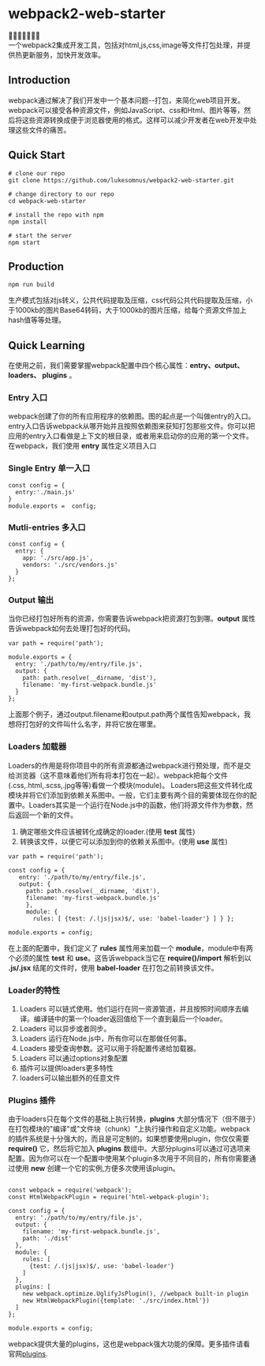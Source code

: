 # webpack2-web-starter
🎉🎉🎉🎉🎉🎉🎉   
一个webpack2集成开发工具，包括对html,js,css,image等文件打包处理，并提供热更新服务，加快开发效率。

## Introduction
webpack通过解决了我们开发中一个基本问题--打包，来简化web项目开发。webpack可以接受各种资源文件，例如JavaScript、css和Html、图片等等，然后将这些资源转换成便于浏览器使用的格式。这样可以减少开发者在web开发中处理这些文件的痛苦。

## Quick Start
```
# clone our repo
git clone https://github.com/lukesomnus/webpack2-web-starter.git

# change directory to our repo
cd webpack-web-starter

# install the repo with npm
npm install

# start the server
npm start
```
## Production
```
npm run build
```
生产模式包括对js转义，公共代码提取及压缩，css代码公共代码提取及压缩，小于1000kb的图片Base64转码，大于1000kb的图片压缩，给每个资源文件加上hash值等等处理。
## Quick Learning
在使用之前，我们需要掌握webpack配置中四个核心属性：**entry、output、loaders、 plugins** 。
### Entry 入口
webpack创建了你的所有应用程序的依赖图。图的起点是一个叫做entry的入口。entry入口告诉webpack从哪开始并且按照依赖图来获知打包那些文件。你可以把应用的entry入口看做是上下文的根目录，或者用来启动你的应用的第一个文件。 在webpack，我们使用 **entry** 属性定义项目入口

### Single Entry 单一入口

```
const config = {
  entry:'./main.js'
}
module.exports =  config;
```

### Mutli-entries 多入口

```
const config = {
  entry: {
    app: './src/app.js',
    vendors: './src/vendors.js'
  }
};
```

### Output 输出

当你已经打包好所有的资源，你需要告诉webpack把资源打包到哪。**output** 属性告诉webpack如何去处理打包好的代码。

```
var path = require('path');

module.exports = {
  entry: './path/to/my/entry/file.js',
  output: {
    path: path.resolve(__dirname, 'dist'),
    filename: 'my-first-webpack.bundle.js'
  }
};
```

上面那个例子，通过output.filename和output.path两个属性告知webpack，我想将打包好的文件叫什么名字，并将它放在哪里。

### Loaders 加载器

Loaders的作用是将你项目中的所有资源都通过webpack进行预处理，而不是交给浏览器（这不意味着他们所有将本打包在一起）。webpack把每个文件(.css,.html,.scss,.jpg等等)看做一个模块(module)。 Loaders把这些文件转化成模块并将它们添加到依赖关系图中。一般，它们主要有两个目的需要体现在你的配置中。Loaders其实是一个运行在Node.js中的函数，他们将源文件作为参数，然后返回一个新的文件。

1. 确定哪些文件应该被转化成确定的loader.(使用 **test** 属性)
2. 转换该文件，以便它可以添加到你的依赖关系图中。(使用 **use** 属性)

```
var path = require('path');

const config = {
   entry: './path/to/my/entry/file.js',
   output: {
     path: path.resolve(__dirname, 'dist'),
     filename: 'my-first-webpack.bundle.js'
     },
     module: {
       rules: [ {test: /.(js|jsx)$/, use: 'babel-loader'} ] } };

module.exports = config;
```

在上面的配置中，我们定义了 **rules** 属性用来加载一个 **module**，module中有两个必须的属性 **test** 和 **use**。这告诉webpack当它在 **require()/import** 解析到以 **.js/.jsx** 结尾的文件时，使用 **babel-loader** 在打包之前转换该文件。

### Loader的特性

1. Loaders 可以链式使用。他们运行在同一资源管道，并且按照时间顺序去编译。编译链中的第一个loader返回值给下一个直到最后一个loader。
2. Loaders 可以异步或者同步。
3. Loaders 运行在Node.js中，所有你可以在那做任何事。
4. Loaders 接受查询参数。这可以用于将配置传递给加载器。
5. Loaders 可以通过options对象配置
6. 插件可以提供loaders更多特性
7. loaders可以输出额外的任意文件

### Plugins 插件

由于loaders只在每个文件的基础上执行转换，**plugins** 大部分情况下（但不限于）在打包模块的"编译"或"文件块（chunk）"上执行操作和自定义功能。webpack的插件系统是十分强大的，而且是可定制的。如果想要使用plugin，你仅仅需要 **require()** 它，然后将它加入 **plugins** 数组中。大部分plugins可以通过可选项来配置。因为你可以在一个配置中使用某个plugin多次用于不同目的，所有你需要通过使用 **new** 创建一个它的实例,方便多次使用该plugin。

```

const webpack = require('webpack'); 
const HtmlWebpackPlugin = require('html-webpack-plugin');

const config = {
  entry: './path/to/my/entry/file.js',
  output: {
    filename: 'my-first-webpack.bundle.js',
    path: './dist'
  },
  module: {
    rules: [
      {test: /.(js|jsx)$/, use: 'babel-loader'}
    ]
  },
  plugins: [
    new webpack.optimize.UglifyJsPlugin(), //webpack built-in plugin
    new HtmlWebpackPlugin({template: './src/index.html'})
  ]
};

module.exports = config;
```
webpack提供大量的plugins，这也是webpack强大功能的保障。更多插件请看官网[plugins](https://webpack.js.org/plugins/).
